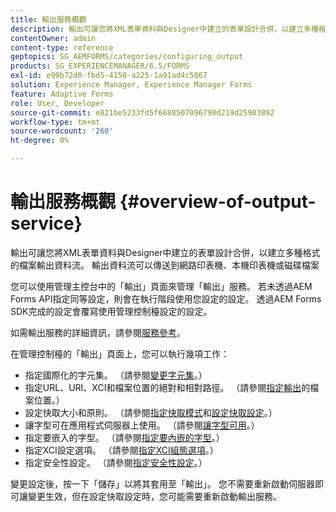 ```yaml
---
title: 輸出服務概觀
description: 輸出可讓您將XML表單資料與Designer中建立的表單設計合併，以建立多種格式的檔案輸出資料流。
contentOwner: admin
content-type: reference
geptopics: SG_AEMFORMS/categories/configuring_output
products: SG_EXPERIENCEMANAGER/6.5/FORMS
exl-id: e99b72d0-fbd5-4150-a225-1a91ad4c5867
solution: Experience Manager, Experience Manager Forms
feature: Adaptive Forms
role: User, Developer
source-git-commit: e821be5233fd5f6688507096790d219d25903892
workflow-type: tm+mt
source-wordcount: '260'
ht-degree: 0%

---
```


# 輸出服務概觀 {#overview-of-output-service}

輸出可讓您將XML表單資料與Designer中建立的表單設計合併，以建立多種格式的檔案輸出資料流。 輸出資料流可以傳送到網路印表機、本機印表機或磁碟檔案

您可以使用管理主控台中的「輸出」頁面來管理「輸出」服務。 若未透過AEM Forms API指定同等設定，則會在執行階段使用您設定的設定。 透過AEM Forms SDK完成的設定會覆寫使用管理控制檯設定的設定。

如需輸出服務的詳細資訊，請參閱[服務參考](https://www.adobe.com/go/learn_aemforms_services_61)。

在管理控制檯的「輸出」頁面上，您可以執行幾項工作：

* 指定國際化的字元集。 （請參閱[變更字元集](/help/forms/using/admin-help/change-character-set.md#change-the-character-set)。）
* 指定URL、URI、XCI和檔案位置的絕對和相對路徑。 （請參閱[指定輸出](/help/forms/using/admin-help/specify-file-locations-output.md#specify-file-locations-for-output)的檔案位置。）
* 設定快取大小和原則。 （請參閱[指定快取模式](/help/forms/using/admin-help/configuring-caching-output.md#specifying-the-cache-mode)和[設定快取設定](/help/forms/using/admin-help/configuring-caching-output.md#configuring-cache-settings)。）
* 讓字型可在應用程式伺服器上使用。 （請參閱[讓字型可用](/help/forms/using/admin-help/make-fonts-available.md#make-fonts-available)。）
* 指定要嵌入的字型。 （請參閱[指定要內嵌的字型](/help/forms/using/admin-help/specify-fonts-embed.md#specify-fonts-to-embed)。）
* 指定XCI設定選項。 （請參閱[指定XCI組態選項](/help/forms/using/admin-help/specify-xci-configuration-options.md#specify-xci-configuration-options)。）
* 指定安全性設定。 （請參閱[指定安全性設定](/help/forms/using/admin-help/specify-security-settings.md#specify-security-settings)。）

變更設定後，按一下「儲存」以將其套用至「輸出」。 您不需要重新啟動伺服器即可讓變更生效，但在設定快取設定時，您可能需要重新啟動輸出服務。
